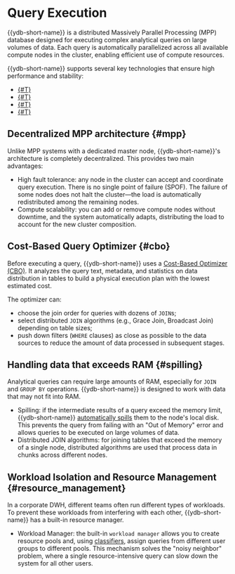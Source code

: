 # Query Execution

{{ydb-short-name}} is a distributed Massively Parallel Processing (MPP) database designed for executing complex analytical queries on large volumes of data. Each query is automatically parallelized across all available compute nodes in the cluster, enabling efficient use of compute resources.

{{ydb-short-name}} supports several key technologies that ensure high performance and stability:

* [{#T}](#mpp)
* [{#T}](#cbo)
* [{#T}](#spilling)
* [{#T}](#resource_management)

## Decentralized MPP architecture {#mpp}

Unlike MPP systems with a dedicated master node, {{ydb-short-name}}'s architecture is completely decentralized. This provides two main advantages:

* High fault tolerance: any node in the cluster can accept and coordinate query execution. There is no single point of failure (SPOF). The failure of some nodes does not halt the cluster—the load is automatically redistributed among the remaining nodes.
* Compute scalability: you can add or remove compute nodes without downtime, and the system automatically adapts, distributing the load to account for the new cluster composition.

## Cost-Based Query Optimizer {#cbo}

Before executing a query, {{ydb-short-name}} uses a [Cost-Based Optimizer (CBO)](../../../concepts/optimizer.md). It analyzes the query text, metadata, and statistics on data distribution in tables to build a physical execution plan with the lowest estimated cost.

The optimizer can:

* choose the join order for queries with dozens of `JOIN`s;
* select distributed `JOIN` algorithms (e.g., Grace Join, Broadcast Join) depending on table sizes;
* push down filters (`WHERE` clauses) as close as possible to the data sources to reduce the amount of data processed in subsequent stages.

## Handling data that exceeds RAM {#spilling}

Analytical queries can require large amounts of RAM, especially for `JOIN` and `GROUP BY` operations. {{ydb-short-name}} is designed to work with data that may not fit into RAM.

* Spilling: if the intermediate results of a query exceed the memory limit, {{ydb-short-name}} [automatically spills](../../../concepts/spilling.md) them to the node's local disk. This prevents the query from failing with an "Out of Memory" error and allows queries to be executed on large volumes of data.
* Distributed JOIN algorithms: for joining tables that exceed the memory of a single node, distributed algorithms are used that process data in chunks across different nodes.

## Workload Isolation and Resource Management {#resource_management}

In a corporate DWH, different teams often run different types of workloads. To prevent these workloads from interfering with each other, {{ydb-short-name}} has a built-in resource manager.

* Workload Manager: the built-in `workload manager` allows you to create resource pools and, using [classifiers](../../../concepts/glossary#resource-pool-classifier), assign queries from different user groups to different pools. This mechanism solves the "noisy neighbor" problem, where a single resource-intensive query can slow down the system for all other users.
